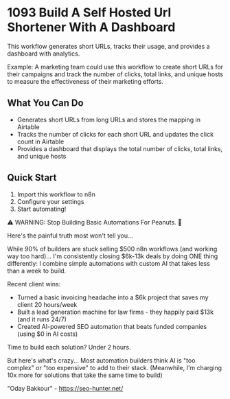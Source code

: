 # 1093 Build A Self Hosted Url Shortener With A Dashboard

This workflow generates short URLs, tracks their usage, and provides a dashboard with analytics.

Example: A marketing team could use this workflow to create short URLs for their campaigns and track the number of clicks, total links, and unique hosts to measure the effectiveness of their marketing efforts.

## What You Can Do
- Generates short URLs from long URLs and stores the mapping in Airtable
- Tracks the number of clicks for each short URL and updates the click count in Airtable
- Provides a dashboard that displays the total number of clicks, total links, and unique hosts

## Quick Start
1. Import this workflow to n8n
2. Configure your settings
3. Start automating!

⚠️ WARNING: Stop Building Basic Automations For Peanuts. 🚫

Here's the painful truth most won't tell you...

While 90% of builders are stuck selling $500 n8n workflows (and working way too hard)...
I'm consistently closing $6k-13k deals by doing ONE thing differently:
I combine simple automations with custom AI that takes less than a week to build.

Recent client wins:
* Turned a basic invoicing headache into a $6k project that saves my client 20 hours/week
* Built a lead generation machine for law firms - they happily paid $13k (and it runs 24/7)
* Created AI-powered SEO automation that beats funded companies (using $0 in AI costs)

Time to build each solution? Under 2 hours.

But here's what's crazy...
Most automation builders think AI is "too complex" or "too expensive" to add to their stack.
(Meanwhile, I'm charging 10x more for solutions that take the same time to build)

"Oday Bakkour" - https://seo-hunter.net/
